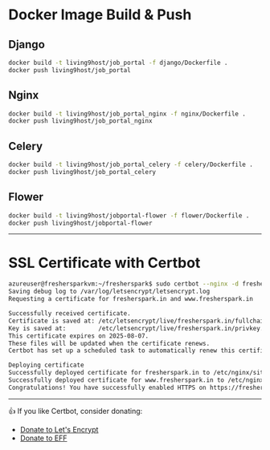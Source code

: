 
# Docker Image Build & Push

## Django
```bash
docker build -t living9host/job_portal -f django/Dockerfile .
docker push living9host/job_portal
```

## Nginx
```bash
docker build -t living9host/job_portal_nginx -f nginx/Dockerfile .
docker push living9host/job_portal_nginx
```

## Celery
```bash
docker build -t living9host/job_portal_celery -f celery/Dockerfile .
docker push living9host/job_portal_celery
```

## Flower
```bash
docker build -t living9host/jobportal-flower -f flower/Dockerfile .
docker push living9host/jobportal-flower
```

---

# SSL Certificate with Certbot

```bash
azureuser@freshersparkvm:~/fresherspark$ sudo certbot --nginx -d fresherspark.in -d www.fresherspark.in
Saving debug log to /var/log/letsencrypt/letsencrypt.log
Requesting a certificate for fresherspark.in and www.fresherspark.in

Successfully received certificate.
Certificate is saved at: /etc/letsencrypt/live/fresherspark.in/fullchain.pem
Key is saved at:         /etc/letsencrypt/live/fresherspark.in/privkey.pem
This certificate expires on 2025-08-07.
These files will be updated when the certificate renews.
Certbot has set up a scheduled task to automatically renew this certificate in the background.

Deploying certificate
Successfully deployed certificate for fresherspark.in to /etc/nginx/sites-enabled/default
Successfully deployed certificate for www.fresherspark.in to /etc/nginx/sites-enabled/default
Congratulations! You have successfully enabled HTTPS on https://fresherspark.in and https://www.fresherspark.in
```

---

👍 If you like Certbot, consider donating:

- [Donate to Let's Encrypt](https://letsencrypt.org/donate)
- [Donate to EFF](https://eff.org/donate-le)
